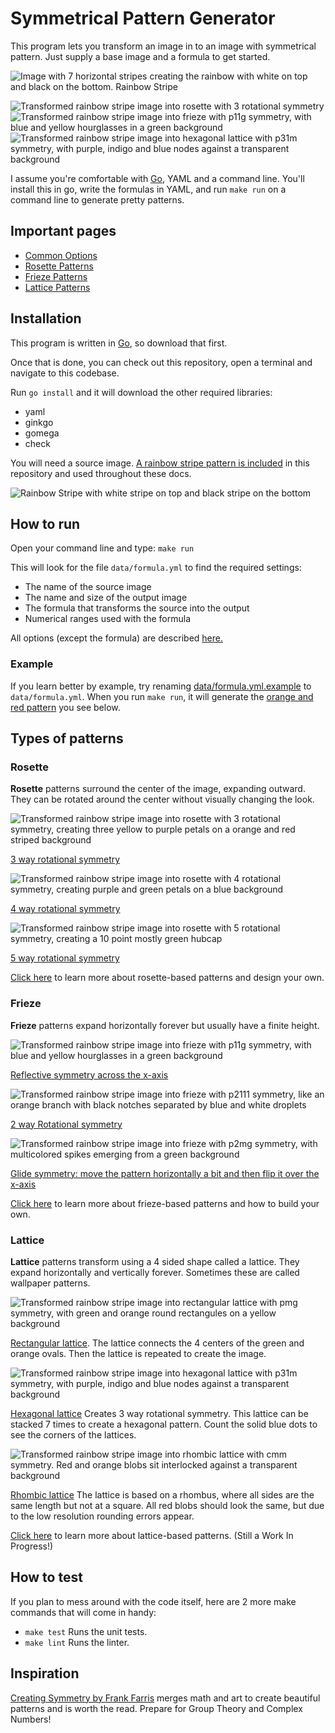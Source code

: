 # Symmetrical Pattern Generator
This program lets you transform an image in to an image with symmetrical pattern. Just supply a base image and a formula to get started.

![Image with 7 horizontal stripes creating the rainbow with white on top and black on the bottom. Rainbow Stripe](example/rainbow_stripe.png)

![Transformed rainbow stripe image into rosette with 3 rotational symmetry](example/rosettes/rainbow_stripe_rosette_1.png)
![Transformed rainbow stripe image into frieze with p11g symmetry, with blue and yellow hourglasses in a green background](example/friezes/rainbow_stripe_frieze_p11m_and_p11g.png)
![Transformed rainbow stripe image into hexagonal lattice with p31m symmetry, with purple, indigo and blue nodes against a transparent background](example/lattices/rainbow_stripe_lattice_hexagonal_p31m.png)

I assume you're comfortable with [Go](https://golang.org/), YAML and a command line. You'll install this in go, write the formulas in YAML, and run `make run` on a command line to generate pretty patterns.

## Important pages
* [Common Options](docs/common_options.md)
* [Rosette Patterns](docs/pattern_rosette.md)
* [Frieze Patterns](docs/pattern_frieze.md)
* [Lattice Patterns](docs/pattern_lattice.md)

## Installation
This program is written in [Go](https://golang.org/), so download that first.

Once that is done, you can check out this repository, open a terminal and navigate to this codebase.

Run `go install` and it will download the other required libraries:
- yaml
- ginkgo
- gomega
- check

You will need a source image. [A rainbow stripe pattern is included](example/rainbow_stripe.png) in this repository and used throughout these docs.

![Rainbow Stripe with white stripe on top and black stripe on the bottom](example/rainbow_stripe.png)

## How to run
Open your command line and type:
`make run`

This will look for the file `data/formula.yml` to find the required settings:
- The name of the source image
- The name and size of the output image
- The formula that transforms the source into the output
- Numerical ranges used with the formula

All options (except the formula) are described [here.](docs/common_options.md)

### Example
If you learn better by example, try renaming [data/formula.yml.example](./data/formula.yml.example) to `data/formula.yml`.
When you run `make run`, it will generate the [orange and red pattern](#rosette) you see below.

## Types of patterns
### Rosette
**Rosette** patterns surround the center of the image, expanding outward. They can be rotated around the center without visually changing the look. 

![Transformed rainbow stripe image into rosette with 3 rotational symmetry, creating three yellow to purple petals on a orange and red striped background](example/rosettes/rainbow_stripe_rosette_1.png)

[3 way rotational symmetry](example/rosettes/rainbow_stripe_rosette_1.yml)

![Transformed rainbow stripe image into rosette with 4 rotational symmetry, creating purple and green petals on a blue background](example/rosettes/rainbow_stripe_rosette_2.png)

[4 way rotational symmetry](example/rosettes/rainbow_stripe_rosette_2.yml)

![Transformed rainbow stripe image into rosette with 5 rotational symmetry, creating a 10 point mostly green hubcap](example/rosettes/rainbow_stripe_rosette_3.png)

[5 way rotational symmetry](example/rosettes/rainbow_stripe_rosette_3.yml)

[Click here](docs/pattern_rosette.md) to learn more about rosette-based patterns and design your own.

### Frieze
**Frieze** patterns expand horizontally forever but usually have a finite height.

![Transformed rainbow stripe image into frieze with p11g symmetry, with blue and yellow hourglasses in a green background](example/friezes/rainbow_stripe_frieze_p11m_and_p11g.png)

[Reflective symmetry across the x-axis](example/friezes/rainbow_stripe_frieze_p11m_and_p11g.yml)

![Transformed rainbow stripe image into frieze with p2111 symmetry, like an orange branch with black notches separated by blue and white droplets](example/friezes/rainbow_stripe_frieze_p211.png)

[2 way Rotational symmetry](example/friezes/rainbow_stripe_frieze_p211.yml)

![Transformed rainbow stripe image into frieze with p2mg symmetry, with multicolored spikes emerging from a green background](example/friezes/rainbow_stripe_frieze_p2mg.png)

[Glide symmetry: move the pattern horizontally a bit and then flip it over the x-axis](example/friezes/rainbow_stripe_frieze_p2mg.yml)

[Click here](docs/pattern_frieze.md) to learn more about frieze-based patterns and how to build your own.

### Lattice
**Lattice** patterns transform using a 4 sided shape called a lattice. They expand horizontally and vertically forever. Sometimes these are called wallpaper patterns.

![Transformed rainbow stripe image into rectangular lattice with pmg symmetry, with green and orange round rectangules on a yellow background](example/lattices/rainbow_stripe_lattice_rectangular_pmg.png)

[Rectangular lattice](example/lattices/rainbow_stripe_lattice_rectangular_pmg.yml).
The lattice connects the 4 centers of the green and orange ovals. Then the lattice is repeated to create the image.

![Transformed rainbow stripe image into hexagonal lattice with p31m symmetry, with purple, indigo and blue nodes against a transparent background](example/lattices/rainbow_stripe_lattice_hexagonal_p31m.png)

[Hexagonal lattice](example/lattices/rainbow_stripe_lattice_hexagonal_p31m.yml)
Creates 3 way rotational symmetry. This lattice can be stacked 7 times to create a hexagonal pattern. Count the solid blue dots to see the corners of the lattices.

![Transformed rainbow stripe image into rhombic lattice with cmm symmetry. Red and orange blobs sit interlocked against a transparent background](example/lattices/rainbow_stripe_lattice_rhombic_cmm.png)

[Rhombic lattice](example/lattices/rainbow_stripe_lattice_rhombic_cmm.yml)
The lattice is based on a rhombus, where all sides are the same length but not at a square.
All red blobs should look the same, but due to the low resolution rounding errors appear.

[Click here](docs/pattern_lattice.md) to learn more about lattice-based patterns. (Still a Work In Progress!)

## How to test
If you plan to mess around with the code itself, here are 2 more make commands that will come in handy:
- `make test` Runs the unit tests.
- `make lint` Runs the linter.

## Inspiration
[Creating Symmetry by Frank Farris](https://www.amazon.com/Creating-Symmetry-Mathematics-Wallpaper-Patterns/dp/0691161739) 
merges math and art to create beautiful patterns and is worth the read. Prepare for Group Theory and Complex Numbers!
